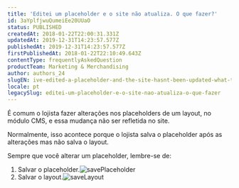 ```yaml
---
title: 'Editei um placeholder e o site não atualiza. O que fazer?'
id: 3aYplfjwuQumeiEe20UUaO
status: PUBLISHED
createdAt: 2018-01-22T22:00:31.331Z
updatedAt: 2019-12-31T14:23:57.577Z
publishedAt: 2019-12-31T14:23:57.577Z
firstPublishedAt: 2018-01-22T22:10:49.643Z
contentType: frequentlyAskedQuestion
productTeam: Marketing & Merchandising
author: authors_24
slugEN: ive-edited-a-placeholder-and-the-site-hasnt-been-updated-what-to-do
locale: pt
legacySlug: editei-um-placeholder-e-o-site-nao-atualiza-o-que-fazer
---
```


É comum o lojista fazer alterações nos placeholders de um layout, no módulo CMS, e essa mudança não ser refletida no site.

Normalmente, isso acontece porque o lojista salva o placeholder após as alterações mas não salva o layout.

Sempre que você alterar um placeholder, lembre-se de:
1. Salvar o placeholder.![savePlaceholder](https://images.contentful.com/alneenqid6w5/3CefNlrWxWOO8kgyKEkMMk/3deea3f44d5f21e037e799a07500f147/savePlaceholder.png)
2. Salvar o layout.![saveLayout](https://images.contentful.com/alneenqid6w5/1WUC8Yy2Vq2qEOAuQMG0km/83bce62e6f8145112655dae251474bf5/saveLayout.png)


